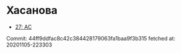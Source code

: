 # Хасанова
- [27: AC](27.md)

Commit: 44ff9ddfac8c42c384428179063fa1baa9f3b315
 fetched at: 20201105-223303

